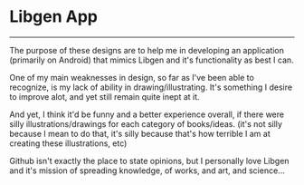 # Libgen App
<hr>
The purpose of these designs are to help me in developing an application (primarily on Android) that mimics Libgen and it's functionality as best I can.

One of my main weaknesses in design, so far as I've been able to recognize, is my lack of ability in drawing/illustrating. It's something I desire to improve alot, and yet still remain quite inept at it. 

And yet, I think it'd be funny and a better experience overall, if there were silly illustrations/drawings for each category of books/ideas. (it's not silly because I mean to do that, it's silly because that's how terrible I am at creating these illustrations, etc) 

Github isn't exactly the place to state opinions, but I personally love Libgen and it's mission of spreading knowledge, of works, and art, and science... 


